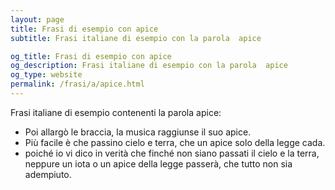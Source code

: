 ```yaml
---
layout: page
title: Frasi di esempio con apice 
subtitle: Frasi italiane di esempio con la parola  apice

og_title: Frasi di esempio con apice 
og_description: Frasi italiane di esempio con la parola  apice
og_type: website
permalink: /frasi/a/apice.html
---
```


Frasi italiane di esempio contenenti la parola apice:


- Poi allargò le braccia, la musica raggiunse il suo apice.
- Più facile è che passino cielo e terra, che un apice solo della legge cada.
- poiché io vi dico in verità che finché non siano passati il cielo e la terra, neppure un iota o un apice della legge passerà, che tutto non sia adempiuto.
